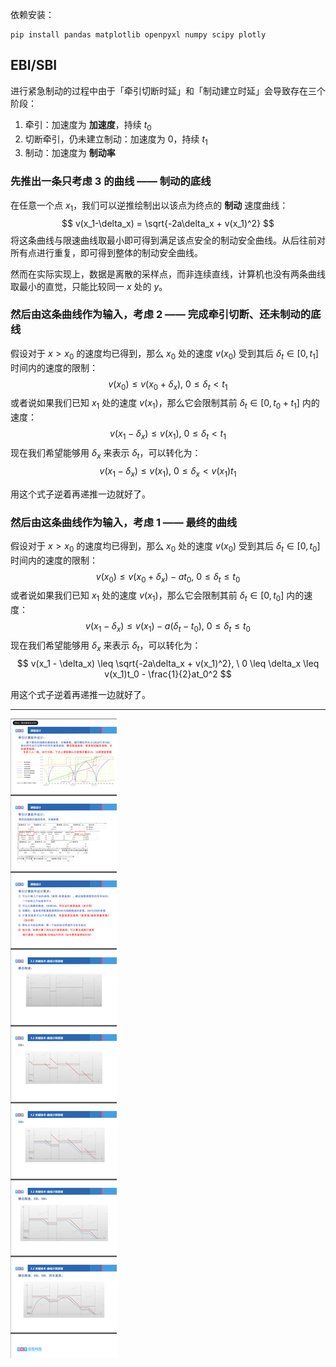 依赖安装：

```
pip install pandas matplotlib openpyxl numpy scipy plotly
```



## EBI/SBI

进行紧急制动的过程中由于「牵引切断时延」和「制动建立时延」会导致存在三个阶段：

1. 牵引：加速度为 **加速度**，持续 $t_0$
2. 切断牵引，仍未建立制动：加速度为 $0$，持续 $t_1$
3. 制动：加速度为 **制动率**

### 先推出一条只考虑 3 的曲线 —— 制动的底线

在任意一个点 $x_1$，我们可以逆推绘制出以该点为终点的 **制动** 速度曲线：
$$
v(x_1-\delta_x) = \sqrt{-2a\delta_x + v(x_1)^2}
$$
将这条曲线与限速曲线取最小即可得到满足该点安全的制动安全曲线。从后往前对所有点进行重复，即可得到整体的制动安全曲线。

然而在实际实现上，数据是离散的采样点，而非连续直线，计算机也没有两条曲线取最小的直觉，只能比较同一 $x$ 处的 $y$。

### 然后由这条曲线作为输入，考虑 2 —— 完成牵引切断、还未制动的底线

假设对于 $x > x_0$ 的速度均已得到，那么 $x_0$ 处的速度 $v(x_0)$ 受到其后 $\delta_t \in [0, t_1]$ 时间内的速度的限制：
$$
v(x_0) \leq  v(x_0 + \delta_x), \ 0 \leq \delta_t < t_1
$$
或者说如果我们已知 $x_1$ 处的速度 $v(x_1)$，那么它会限制其前 $\delta_t \in [0, t_0 + t_1]$ 内的速度：
$$
v(x_1 - \delta_x) \leq v(x_1), \ 0 \leq \delta_t < t_1
$$
现在我们希望能够用 $\delta_x$ 来表示 $\delta_t$，可以转化为：
$$
v(x_1 - \delta_x) \leq v(x_1), \ 0 \leq \delta_x < v(x_1)t_1
$$

用这个式子逆着再递推一边就好了。

### 然后由这条曲线作为输入，考虑 1 —— 最终的曲线

假设对于 $x > x_0$ 的速度均已得到，那么 $x_0$ 处的速度 $v(x_0)$ 受到其后 $\delta_t \in [0, t_0]$ 时间内的速度的限制：
$$
v(x_0) \leq v(x_0 + \delta_x) - at_0, \ 0 \leq \delta_t \leq t_0
$$
或者说如果我们已知 $x_1$ 处的速度 $v(x_1)$，那么它会限制其前 $\delta_t \in [0, t_0]$ 内的速度：
$$
v(x_1 - \delta_x) \leq v(x_1) - a(\delta_t - t_0), \ 0 \leq \delta_t \leq t_0
$$
现在我们希望能够用 $\delta_x$ 来表示 $\delta_t$，可以转化为：
$$
v(x_1 - \delta_x) \leq 
	\sqrt{-2a\delta_x + v(x_1)^2}, \ 0 \leq \delta_x \leq v(x_1)t_0 - \frac{1}{2}at_0^2
$$

用这个式子逆着再递推一边就好了。



---






![image-20240604164314449](./assets/image-20240604164314449.png)
